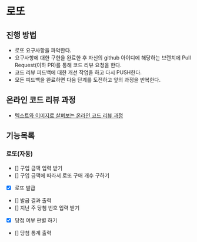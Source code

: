 # 로또
## 진행 방법
* 로또 요구사항을 파악한다.
* 요구사항에 대한 구현을 완료한 후 자신의 github 아이디에 해당하는 브랜치에 Pull Request(이하 PR)를 통해 코드 리뷰 요청을 한다.
* 코드 리뷰 피드백에 대한 개선 작업을 하고 다시 PUSH한다.
* 모든 피드백을 완료하면 다음 단계를 도전하고 앞의 과정을 반복한다.

## 온라인 코드 리뷰 과정
* [텍스트와 이미지로 살펴보는 온라인 코드 리뷰 과정](https://github.com/next-step/nextstep-docs/tree/master/codereview)

## 기능목록
### 로또(자동)
- [] 구입 금액 입력 받기
- [] 구입 금액에 따라서 로또 구매 개수 구하기
- [x] 로또 발급
- [] 발급 결과 출력
- [] 지난 주 당첨 번호 입력 받기
- [x] 당첨 여부 판별 하기
- [] 당첨 통계 출력
